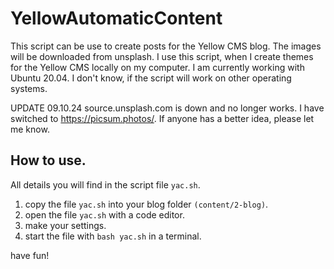 # YellowAutomaticContent
This script can be use to create posts for the Yellow CMS blog. The images will be downloaded from unsplash.
I use this script, when I create themes for the Yellow CMS locally on my computer.
I am currently working with Ubuntu 20.04. I don't know, if the script will work on other operating systems.

UPDATE 09.10.24
source.unsplash.com is down and no longer works. I have switched to https://picsum.photos/. If anyone has a better idea, please let me know.  

## How to use.
All details you will find in the script file `yac.sh`.

1. copy the file `yac.sh` into your blog folder `(content/2-blog)`. 
2. open the file `yac.sh` with a code editor.
3. make your settings.
4. start the file with `bash yac.sh` in a terminal.

have fun!
